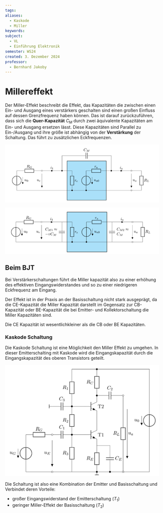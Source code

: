 ```yaml
---
tags: 
aliases:
  - Kaskode
  - Miller
keywords: 
subject:
  - VL
  - Einführung Elektronik
semester: WS24
created: 3. Dezember 2024
professor:
  - Bernhard Jakoby
---
```

 
# Millereffekt

Der Miller-Effekt beschreibt die Effekt, das Kapazitäten die zwischen einen Ein- und Ausgang eines verstärkers geschalten sind einen großen Einfluss auf dessen Grenzfrequenz haben können. Das ist darauf zurückzuführen, dass sich die **Quer-Kapazität** $C_{M}$ durch zwei äquivalente Kapazitäten am Ein- und Ausgang ersetzen lässt. Diese Kapazitäten sind Parallel zu Ein-/Ausgang und ihre größe ist abhängig von der **Verstärkung** der Schaltung. Das führt zu zusätzlichen Eckfrequenzen.

![](assets/Pasted%20image%2020250211115450.png)

![](assets/Pasted%20image%2020250211115504.png)

## Beim BJT

Bei Verstärkerschaltungen führt die Miller kapazität also zu einer erhöhung des effektiven Eingangswiderstandes und so zu einer niedrigeren Eckfrequenz am Eingang.

Der Effekt ist in der Praxis an der Basisschaltung nicht stark ausgeprägt, da die CE-Kapazität die Miller Kapazität darstellt im Gegensatz zur CB-Kapazität oder BE-Kapazität die bei Emitter- und Kollektorschaltung die Miller Kapazitäten sind.

Die CE Kapazität ist wesentlichkleiner als die CB oder BE Kapazitäten.

### Kaskode Schaltung

Die Kaskode Schaltung ist eine Möglichkeit den Miller Effekt zu umgehen. In dieser Emitterschalting mit Kaskode wird die Eingangskapazität durch die Eingangskapazität des oberen Transistors geteilt. 

![](assets/Pasted%20image%2020250211120045.png)

Die Schaltung ist also eine Kombination der Emitter und Basisschaltung und Verbindet deren Vorteile:
- großer Eingangswiderstand der Emitterschaltung ($T_{1}$)
- geringer Miller-Effekt der Basisschaltung ($T_{2}$)